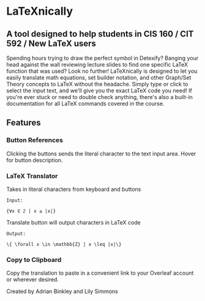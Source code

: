 # LaTeXnically

## A tool designed to help students in CIS 160 / CIT 592 / New LaTeX users

Spending hours trying to draw the perfect symbol in Detexify? Banging your head against the wall reviewing lecture slides to find one specific LaTeX function that was used? Look no further! LaTeXnically is designed to let you easily translate math equations, set builder notation, and other Graph/Set Theory concepts to LaTeX without the headache. Simply type or click to select the input text, and we'll give you the exact LaTeX code you need! If you're ever stuck or need to double check anything, there's also a built-in documentation for all LaTeX commands covered in the course.

## Features

### Button References

Clicking the buttons sends the literal character to the text input area. Hover for button description.

### LaTeX Translator

Takes in literal characters from keyboard and buttons

```
Input: 
```
`{∀x ∈ ℤ | x ≤ |x|}`


Translate button will output characters in LaTeX code

```
Output: 
```
`\{ \forall x \in \mathbb{Z} | x \leq |x|\} `

### Copy to Clipboard

Copy the translation to paste in a convenient link to your Overleaf account or wherever desired.


Created by Adrian Binkley and Lily Simmons
